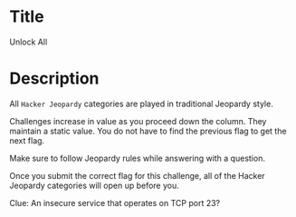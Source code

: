 # Title

Unlock All

# Description

All `Hacker Jeopardy` categories are played in traditional Jeopardy style.

Challenges increase in value as you proceed down the column. They maintain a static value. You do not have to find the previous flag to get the next flag.

Make sure to follow Jeopardy rules while answering with a question.

Once you submit the correct flag for this challenge, all of the Hacker Jeopardy categories will open up before you.

Clue: An insecure service that operates on TCP port 23?
